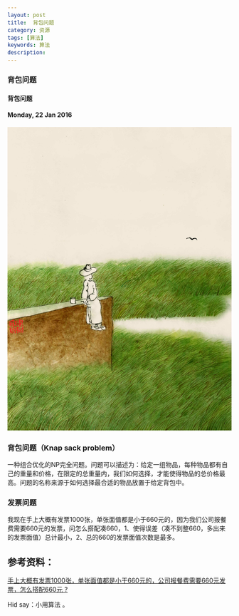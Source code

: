 ```yaml
---
layout: post
title:  背包问题
category: 资源
tags: [算法]
keywords: 算法 
description: 
---
```


### 背包问题

#### 背包问题

#### Monday, 22 Jan 2016

![老树画画](/../../assets/img/tech/2016/LaoShuHuaHua_5.jpeg)

### 背包问题（Knap sack problem）

一种组合优化的NP完全问题。问题可以描述为：给定一组物品，每种物品都有自己的重量和价格，在限定的总重量内，我们如何选择，才能使得物品的总价格最高。问题的名称来源于如何选择最合适的物品放置于给定背包中。

### 发票问题

我现在手上大概有发票1000张，单张面值都是小于660元的，因为我们公司报餐费需要660元的发票，问怎么搭配凑660，1、使得误差（凑不到整660，多出来的发票面值）总计最小，2、总的660的发票面值次数是最多。

## 参考资料：

[手上大概有发票1000张，单张面值都是小于660元的，公司报餐费需要660元发票，怎么搭配660元 ?](https://www.zhihu.com/question/37896761)


Hid say：小用算法 。
